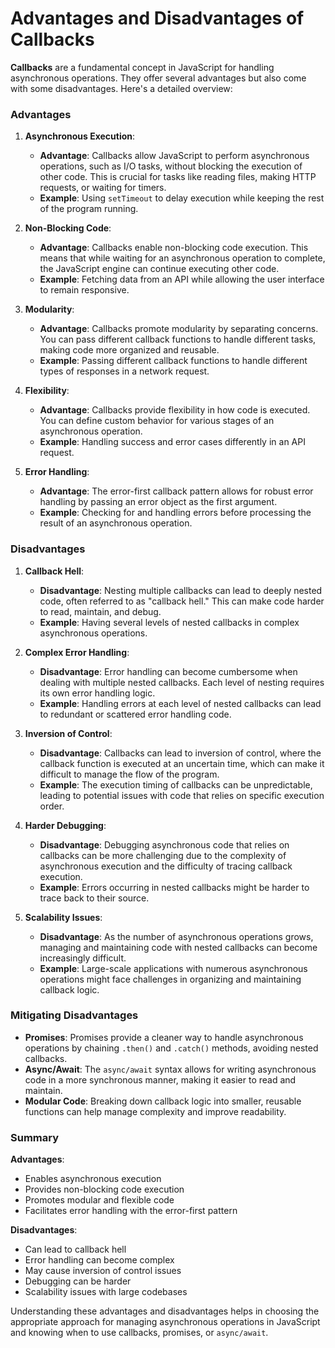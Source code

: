 # Advantages and Disadvantages of Callbacks

**Callbacks** are a fundamental concept in JavaScript for handling asynchronous operations. They offer several advantages but also come with some disadvantages. Here's a detailed overview:

### Advantages

1. **Asynchronous Execution**:

   - **Advantage**: Callbacks allow JavaScript to perform asynchronous operations, such as I/O tasks, without blocking the execution of other code. This is crucial for tasks like reading files, making HTTP requests, or waiting for timers.
   - **Example**: Using `setTimeout` to delay execution while keeping the rest of the program running.

2. **Non-Blocking Code**:

   - **Advantage**: Callbacks enable non-blocking code execution. This means that while waiting for an asynchronous operation to complete, the JavaScript engine can continue executing other code.
   - **Example**: Fetching data from an API while allowing the user interface to remain responsive.

3. **Modularity**:

   - **Advantage**: Callbacks promote modularity by separating concerns. You can pass different callback functions to handle different tasks, making code more organized and reusable.
   - **Example**: Passing different callback functions to handle different types of responses in a network request.

4. **Flexibility**:

   - **Advantage**: Callbacks provide flexibility in how code is executed. You can define custom behavior for various stages of an asynchronous operation.
   - **Example**: Handling success and error cases differently in an API request.

5. **Error Handling**:
   - **Advantage**: The error-first callback pattern allows for robust error handling by passing an error object as the first argument.
   - **Example**: Checking for and handling errors before processing the result of an asynchronous operation.

### Disadvantages

1. **Callback Hell**:

   - **Disadvantage**: Nesting multiple callbacks can lead to deeply nested code, often referred to as "callback hell." This can make code harder to read, maintain, and debug.
   - **Example**: Having several levels of nested callbacks in complex asynchronous operations.

2. **Complex Error Handling**:

   - **Disadvantage**: Error handling can become cumbersome when dealing with multiple nested callbacks. Each level of nesting requires its own error handling logic.
   - **Example**: Handling errors at each level of nested callbacks can lead to redundant or scattered error handling code.

3. **Inversion of Control**:

   - **Disadvantage**: Callbacks can lead to inversion of control, where the callback function is executed at an uncertain time, which can make it difficult to manage the flow of the program.
   - **Example**: The execution timing of callbacks can be unpredictable, leading to potential issues with code that relies on specific execution order.

4. **Harder Debugging**:

   - **Disadvantage**: Debugging asynchronous code that relies on callbacks can be more challenging due to the complexity of asynchronous execution and the difficulty of tracing callback execution.
   - **Example**: Errors occurring in nested callbacks might be harder to trace back to their source.

5. **Scalability Issues**:
   - **Disadvantage**: As the number of asynchronous operations grows, managing and maintaining code with nested callbacks can become increasingly difficult.
   - **Example**: Large-scale applications with numerous asynchronous operations might face challenges in organizing and maintaining callback logic.

### Mitigating Disadvantages

- **Promises**: Promises provide a cleaner way to handle asynchronous operations by chaining `.then()` and `.catch()` methods, avoiding nested callbacks.
- **Async/Await**: The `async/await` syntax allows for writing asynchronous code in a more synchronous manner, making it easier to read and maintain.
- **Modular Code**: Breaking down callback logic into smaller, reusable functions can help manage complexity and improve readability.

### Summary

**Advantages**:

- Enables asynchronous execution
- Provides non-blocking code execution
- Promotes modular and flexible code
- Facilitates error handling with the error-first pattern

**Disadvantages**:

- Can lead to callback hell
- Error handling can become complex
- May cause inversion of control issues
- Debugging can be harder
- Scalability issues with large codebases

Understanding these advantages and disadvantages helps in choosing the appropriate approach for managing asynchronous operations in JavaScript and knowing when to use callbacks, promises, or `async/await`.
